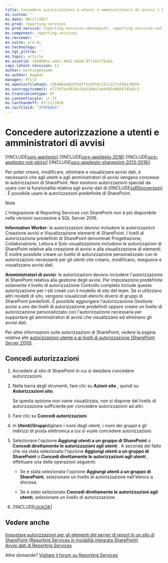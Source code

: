 ```yaml
---
title: Concedere autorizzazioni a utenti e amministratori di avvisi | Microsoft Docs
ms.custom: ''
ms.date: 08/17/2017
ms.prod: reporting-services
ms.prod_service: reporting-services-sharepoint, reporting-services-native
ms.component: reporting-services
ms.reviewer: ''
ms.suite: pro-bi
ms.technology: ''
ms.tgt_pltfrm: ''
ms.topic: article
ms.assetid: 166808e1-ada7-48d2-bda8-8f7c017fb3aa
caps.latest.revision: 11
author: markingmyname
ms.author: maghan
manager: kfile
ms.openlocfilehash: 136406ea820f89ff52df5921511227af80178054
ms.sourcegitcommit: e77197ec6935e15e2260a7a44587e8054745d5c2
ms.translationtype: HT
ms.contentlocale: it-IT
ms.lasthandoff: 07/11/2018
ms.locfileid: "37970263"
---
```

# <a name="grant-permissions-to-users-and-alerting-administrators"></a>Concedere autorizzazione a utenti e amministratori di avvisi

[!INCLUDE[ssrs-appliesto](../includes/ssrs-appliesto.md)] [!INCLUDE[ssrs-appliesto-2016](../includes/ssrs-appliesto-2016.md)] [!INCLUDE[ssrs-appliesto-not-pbirsi](../includes/ssrs-appliesto-not-pbirs.md)] [!INCLUDE[ssrs-appliesto-sharepoint-2013-2016i](../includes/ssrs-appliesto-sharepoint-2013-2016.md)]

Per poter creare, modificare, eliminare e visualizzare avvisi dati, è necessario che agli utenti e agli amministratori di avvisi vengano concesse le autorizzazioni di SharePoint. Non esistono autorizzazioni speciali da usare con la funzionalità relativa agli avvisi dati di [!INCLUDE[ssRSnoversion](../includes/ssrsnoversion-md.md)] . È possibile usare le autorizzazioni predefinite di SharePoint.

> [!NOTE]
> L'integrazione di Reporting Services con SharePoint non è più disponibile nelle versioni successive a SQL Server 2016.

**Information Worker**: le autorizzazioni devono includere le autorizzazioni Creazione avvisi e Visualizzazione elementi di SharePoint. I livelli di autorizzazione predefiniti di SharePoint denominati Progettazione, Collaborazione, Lettura e Solo visualizzazione includono le autorizzazioni di SharePoint relative alla creazione di avvisi e alla visualizzazione di elementi. È inoltre possibile creare un livello di autorizzazione personalizzato con le autorizzazioni necessarie per gli utenti che creano, modificano, eseguono e visualizzano avvisi dati.

**Amministratori di avvisi**: le autorizzazioni devono includere l'autorizzazione di SharePoint relativa alla gestione degli avvisi. Per impostazione predefinita solamente il livello di autorizzazione Controllo completo include questa autorizzazione per i siti creati con il modello di sito del team. Se si utilizzano altri modelli di sito, vengono visualizzati elenchi diversi di gruppi di SharePoint predefiniti. È possibile aggiungere l'autorizzazione Gestione avvisi a uno dei livelli di autorizzazione predefiniti oppure creare un livello di autorizzazione personalizzato con l'autorizzazione necessaria per supportare gli amministratori di avvisi che visualizzano ed eliminano gli avvisi dati.

Per altre informazioni sulle autorizzazioni di SharePoint, vedere la pagina relativa alle [autorizzazioni utente e ai livelli di autorizzazione (SharePoint Server 2010)](http://technet.microsoft.com/library/cc721640.aspx).

## <a name="grant-permissions"></a>Concedi autorizzazioni
  
1.  Accedere al sito di SharePoint in cui si desidera concedere autorizzazioni.  
  
2.  Nella barra degli strumenti, fare clic su **Azioni sito** , quindi su **Autorizzazioni sito**.  
  
     Se questa opzione non viene visualizzata, non si dispone del livello di autorizzazione sufficiente per concedere autorizzazioni ad altri.  
  
3.  Fare clic su **Concedi autorizzazioni**.  
  
4.  In **Utenti/Gruppi**digitare i nomi degli utenti, i nomi dei gruppi e gli indirizzi di posta elettronica a cui si vuole concedere autorizzazioni.  
  
5.  Selezionare l'opzione **Aggiungi utenti a un gruppo di SharePoint** o **Concedi direttamente le autorizzazioni agli utenti** . A seconda del fatto che sia stata selezionata l'opzione **Aggiungi utenti a un gruppo di SharePoint** o **Concedi direttamente le autorizzazioni agli utenti** , effettuare una delle operazioni seguenti:  
  
    -   Se è stata selezionata l'opzione **Aggiungi utenti a un gruppo di SharePoint**, selezionare un livello di autorizzazione nell'elenco a discesa.  
  
    -   Se è stato selezionato **Concedi direttamente le autorizzazioni agli utenti**, selezionare un livello di autorizzazione.  
  
6.  [!INCLUDE[clickOK](../includes/clickok-md.md)]  

## <a name="see-also"></a>Vedere anche

[Impostare autorizzazioni per gli elementi del server di report in un sito di SharePoint &#40;Reporting Services in modalità integrata SharePoint&#41;](../reporting-services/security/set-permissions-for-report-server-items-on-a-sharepoint-site.md)   
[Avvisi dati di Reporting Services](../reporting-services/reporting-services-data-alerts.md)  

Altre domande? [Visitare il forum su Reporting Services](http://go.microsoft.com/fwlink/?LinkId=620231)
